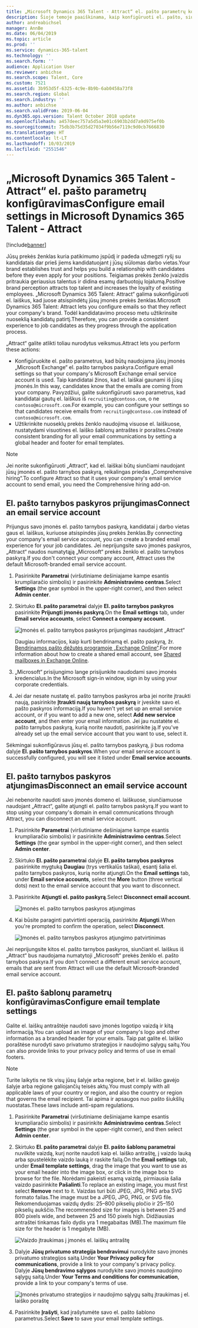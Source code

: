 ```yaml
---
title: „Microsoft Dynamics 365 Talent - Attract“ el. pašto parametrų konfigūravimas
description: Šioje temoje paaiškinama, kaip konfigūruoti el. pašto, siunčiamo iš „Microsoft Dynamcis 365 Talent - Attract“, parametrus.
author: andreabichsel
manager: AnnBe
ms.date: 06/04/2019
ms.topic: article
ms.prod: ''
ms.service: dynamics-365-talent
ms.technology: ''
ms.search.form: ''
audience: Application User
ms.reviewer: anbichse
ms.search.scope: Talent, Core
ms.custom: 7521
ms.assetid: 3b953d5f-6325-4c9e-8b9b-6ab0458a73f8
ms.search.region: Global
ms.search.industry: ''
ms.author: anbichse
ms.search.validFrom: 2019-06-04
ms.dyn365.ops.version: Talent October 2018 update
ms.openlocfilehash: a457deec757a5d5a3e01c6903b2dd7a9d975ef0b
ms.sourcegitcommit: 75db3b75d35d27034f9b56e7119c9d0cb7666830
ms.translationtype: HT
ms.contentlocale: lt-LT
ms.lasthandoff: 10/03/2019
ms.locfileid: "2551546"
---
```

# <a name="configure-email-settings-in-microsoft-dynamics-365-talent---attract"></a><span data-ttu-id="a0228-103">„Microsoft Dynamics 365 Talent - Attract“ el. pašto parametrų konfigūravimas</span><span class="sxs-lookup"><span data-stu-id="a0228-103">Configure email settings in Microsoft Dynamics 365 Talent - Attract</span></span>

[!include[banner](../includes/banner.md)]

<span data-ttu-id="a0228-104">Jūsų prekės ženklas kuria patikimumo įspūdį ir padeda užmegzti ryšį su kandidatais dar prieš jiems kandidatuojant į jūsų siūlomas darbo vietas.</span><span class="sxs-lookup"><span data-stu-id="a0228-104">Your brand establishes trust and helps you build a relationship with candidates before they even apply for your positions.</span></span> <span data-ttu-id="a0228-105">Teigiamas prekės ženklo įvaizdis pritraukia geriausius talentus ir didina esamų darbuotojų lojalumą.</span><span class="sxs-lookup"><span data-stu-id="a0228-105">Positive brand perception attracts top talent and increases the loyalty of existing employees.</span></span> <span data-ttu-id="a0228-106">„Microsoft Dynamics 365 Talent: Attract“ galima sukonfigūruoti el. laiškus, kad juose atsispindėtų jūsų įmonės prekės ženklas.</span><span class="sxs-lookup"><span data-stu-id="a0228-106">Microsoft Dynamics 365 Talent: Attract lets you configure emails so that they reflect your company's brand.</span></span> <span data-ttu-id="a0228-107">Todėl kandidatavimo proceso metu užtikrinsite nuoseklią kandidatų patirtį.</span><span class="sxs-lookup"><span data-stu-id="a0228-107">Therefore, you can provide a consistent experience to job candidates as they progress through the application process.</span></span>

<span data-ttu-id="a0228-108">„Attract“ galite atlikti toliau nurodytus veiksmus.</span><span class="sxs-lookup"><span data-stu-id="a0228-108">Attract lets you perform these actions:</span></span>

- <span data-ttu-id="a0228-109">Konfigūruokite el. pašto parametrus, kad būtų naudojama jūsų įmonės „Microsoft Exchange“ el. pašto tarnybos paskyra.</span><span class="sxs-lookup"><span data-stu-id="a0228-109">Configure email settings so that your company's Microsoft Exchange email service account is used.</span></span> <span data-ttu-id="a0228-110">Taip kandidatai žinos, kad el. laiškai gaunami iš jūsų įmonės.</span><span class="sxs-lookup"><span data-stu-id="a0228-110">In this way, candidates know that the emails are coming from your company.</span></span> <span data-ttu-id="a0228-111">Pavyzdžiui, galite sukonfigūruoti savo parametrus, kad kandidatai gautų el. laiškus iš `recruiting@contoso.com`, o ne `contoso@microsoft.com`.</span><span class="sxs-lookup"><span data-stu-id="a0228-111">For example, you can configure your settings so that candidates receive emails from `recruiting@contoso.com` instead of `contoso@microsoft.com`.</span></span>
- <span data-ttu-id="a0228-112">Užtikrinkite nuoseklų prekės ženklo naudojimą visuose el. laiškuose, nustatydami visuotines el. laiško šablonų antraštes ir poraštes.</span><span class="sxs-lookup"><span data-stu-id="a0228-112">Create consistent branding for all your email communications by setting a global header and footer for email templates.</span></span> 

> [!NOTE]
> <span data-ttu-id="a0228-113">Jei norite sukonfigūruoti „Attract“, kad el. laiškai būtų siunčiami naudojant jūsų įmonės el. pašto tarnybos paskyrą, reikalingas priedas „Comprehensive hiring“.</span><span class="sxs-lookup"><span data-stu-id="a0228-113">To configure Attract so that it uses your company's email service account to send email, you need the Comprehensive hiring add-on.</span></span>

## <a name="connect-an-email-service-account"></a><span data-ttu-id="a0228-114">El. pašto tarnybos paskyros prijungimas</span><span class="sxs-lookup"><span data-stu-id="a0228-114">Connect an email service account</span></span>

<span data-ttu-id="a0228-115">Prijungus savo įmonės el. pašto tarnybos paskyrą, kandidatai į darbo vietas gaus el. laiškus, kuriuose atsispindės jūsų prekės ženklas.</span><span class="sxs-lookup"><span data-stu-id="a0228-115">By connecting your company's email service account, you can create a branded email experience for your job candidates.</span></span> <span data-ttu-id="a0228-116">Jei neprijungsite savo įmonės paskyros, „Attract“ naudos numatytąją „Microsoft“ prekės ženklo el. pašto tarnybos paskyrą.</span><span class="sxs-lookup"><span data-stu-id="a0228-116">If you don't connect your company account, Attract uses the default Microsoft-branded email service account.</span></span>

1. <span data-ttu-id="a0228-117">Pasirinkite **Parametrai** (viršutiniame dešiniajame kampe esantis krumpliaračio simbolis) ir pasirinkite **Administravimo centras**.</span><span class="sxs-lookup"><span data-stu-id="a0228-117">Select **Settings** (the gear symbol in the upper-right corner), and then select **Admin center**.</span></span>
2. <span data-ttu-id="a0228-118">Skirtuko **El. pašto parametrai** dalyje **El. pašto tarnybos paskyros** pasirinkite **Prijungti įmonės paskyrą**.</span><span class="sxs-lookup"><span data-stu-id="a0228-118">On the **Email settings** tab, under **Email service accounts**, select **Connect a company account**.</span></span>

    ![Įmonės el. pašto tarnybos paskyros prijungimas naudojant „Attract“](./media/attract-admin-email-service-accounts.png)

    <span data-ttu-id="a0228-120">Daugiau informacijos, kaip kurti bendrinamą el. pašto paskyrą, žr. [Bendrinamos pašto dėžutės programoje „Exchange Online“](https://docs.microsoft.com/exchange/collaboration-exo/shared-mailboxes).</span><span class="sxs-lookup"><span data-stu-id="a0228-120">For more information about how to create a shared email account, see [Shared mailboxes in Exchange Online](https://docs.microsoft.com/exchange/collaboration-exo/shared-mailboxes).</span></span>

3. <span data-ttu-id="a0228-121">„Microsoft“ prisijungimo lange prisijunkite naudodami savo įmonės kredencialus.</span><span class="sxs-lookup"><span data-stu-id="a0228-121">In the Microsoft sign-in window, sign in by using your corporate credentials.</span></span>
4. <span data-ttu-id="a0228-122">Jei dar nesate nustatę el. pašto tarnybos paskyros arba jei norite įtraukti naują, pasirinkite **Įtraukti naują tarnybos paskyrą** ir įveskite savo el. pašto paskyros informaciją.</span><span class="sxs-lookup"><span data-stu-id="a0228-122">If you haven't yet set up an email service account, or if you want to add a new one, select **Add new service account**, and then enter your email information.</span></span> <span data-ttu-id="a0228-123">Jei jau nustatėte el. pašto tarnybos paskyrą, kurią norite naudoti, pasirinkite ją.</span><span class="sxs-lookup"><span data-stu-id="a0228-123">If you've already set up the email service account that you want to use, select it.</span></span>

<span data-ttu-id="a0228-124">Sėkmingai sukonfigūravus jūsų el. pašto tarnybos paskyrą, ji bus rodoma dalyje **El. pašto tarnybos paskyros**.</span><span class="sxs-lookup"><span data-stu-id="a0228-124">When your email service account is successfully configured, you will see it listed under **Email service accounts**.</span></span>

## <a name="disconnect-an-email-service-account"></a><span data-ttu-id="a0228-125">El. pašto tarnybos paskyros atjungimas</span><span class="sxs-lookup"><span data-stu-id="a0228-125">Disconnect an email service account</span></span>

<span data-ttu-id="a0228-126">Jei nebenorite naudoti savo įmonės domeno el. laiškuose, siunčiamuose naudojant „Attract“, galite atjungti el. pašto tarnybos paskyrą.</span><span class="sxs-lookup"><span data-stu-id="a0228-126">If you want to stop using your company's domain in email communications through Attract, you can disconnect an email service account.</span></span>

1. <span data-ttu-id="a0228-127">Pasirinkite **Parametrai** (viršutiniame dešiniajame kampe esantis krumpliaračio simbolis) ir pasirinkite **Administravimo centras**.</span><span class="sxs-lookup"><span data-stu-id="a0228-127">Select **Settings** (the gear symbol in the upper-right corner), and then select **Admin center**.</span></span>
2. <span data-ttu-id="a0228-128">Skirtuko **El. pašto parametrai** dalyje **El. pašto tarnybos paskyros** pasirinkite mygtuką **Daugiau** (trys vertikalūs taškai), esantį šalia el. pašto tarnybos paskyros, kurią norite atjungti.</span><span class="sxs-lookup"><span data-stu-id="a0228-128">On the **Email settings** tab, under **Email service accounts**, select the **More** button (three vertical dots) next to the email service account that you want to disconnect.</span></span>
3. <span data-ttu-id="a0228-129">Pasirinkite **Atjungti el. pašto paskyrą**.</span><span class="sxs-lookup"><span data-stu-id="a0228-129">Select **Disconnect email account**.</span></span>

    ![Įmonės el. pašto tarnybos paskyros atjungimas](./media/attract-admin-disconnect-email-account.png)

4. <span data-ttu-id="a0228-131">Kai būsite paraginti patvirtinti operaciją, pasirinkite **Atjungti**.</span><span class="sxs-lookup"><span data-stu-id="a0228-131">When you're prompted to confirm the operation, select **Disconnect**.</span></span>

    ![Įmonės el. pašto tarnybos paskyros atjungimo patvirtinimas](./media/attract-admin-email-confirm-disconnect.png)

<span data-ttu-id="a0228-133">Jei neprijungsite kitos el. pašto tarnybos paskyros, siunčiant el. laiškus iš „Attract“ bus naudojama numatytoji „Microsoft“ prekės ženklo el. pašto tarnybos paskyra.</span><span class="sxs-lookup"><span data-stu-id="a0228-133">If you don't connect a different email service account, emails that are sent from Attract will use the default Microsoft-branded email service account.</span></span>

## <a name="configure-email-template-settings"></a><span data-ttu-id="a0228-134">El. pašto šablonų parametrų konfigūravimas</span><span class="sxs-lookup"><span data-stu-id="a0228-134">Configure email template settings</span></span>

<span data-ttu-id="a0228-135">Galite el. laiškų antraštėje naudoti savo įmonės logotipo vaizdą ir kitą informaciją.</span><span class="sxs-lookup"><span data-stu-id="a0228-135">You can upload an image of your company's logo and other information as a branded header for your emails.</span></span> <span data-ttu-id="a0228-136">Taip pat galite el. laiško poraštėse nurodyti savo privatumo strategijos ir naudojimo sąlygų saitų.</span><span class="sxs-lookup"><span data-stu-id="a0228-136">You can also provide links to your privacy policy and terms of use in email footers.</span></span>

> [!NOTE]
> <span data-ttu-id="a0228-137">Turite laikytis ne tik visų jūsų šalyje arba regione, bet ir el. laiško gavėjo šalyje arba regione galiojančių teisės aktų.</span><span class="sxs-lookup"><span data-stu-id="a0228-137">You must comply with all applicable laws of your country or region, and also the country or region that governs the email recipient.</span></span> <span data-ttu-id="a0228-138">Tai apima ir apsaugos nuo pašto šiukšlių nuostatas.</span><span class="sxs-lookup"><span data-stu-id="a0228-138">These laws include anti-spam regulations.</span></span>

1. <span data-ttu-id="a0228-139">Pasirinkite **Parametrai** (viršutiniame dešiniajame kampe esantis krumpliaračio simbolis) ir pasirinkite **Administravimo centras**.</span><span class="sxs-lookup"><span data-stu-id="a0228-139">Select **Settings** (the gear symbol in the upper-right corner), and then select **Admin center**.</span></span>
2. <span data-ttu-id="a0228-140">Skirtuko **El. pašto parametrai** dalyje **El. pašto šablonų parametrai** nuvilkite vaizdą, kurį norite naudoti kaip el. laiško antraštę, į vaizdo lauką arba spustelėkite vaizdo lauką ir raskite failą.</span><span class="sxs-lookup"><span data-stu-id="a0228-140">On the **Email settings** tab, under **Email template settings**, drag the image that you want to use as your email header into the image box, or click in the image box to browse for the file.</span></span> <span data-ttu-id="a0228-141">Norėdami pakeisti esamą vaizdą, pirmiausia šalia vaizdo pasirinkite **Pašalinti**.</span><span class="sxs-lookup"><span data-stu-id="a0228-141">To replace an existing image, you must first select **Remove** next to it.</span></span> <span data-ttu-id="a0228-142">Vaizdas turi būti JPEG, JPG, PNG arba SVG formato failas.</span><span class="sxs-lookup"><span data-stu-id="a0228-142">The image must be a JPEG, JPG, PNG, or SVG file.</span></span> <span data-ttu-id="a0228-143">Rekomenduojamas vaizdų dydis: 25–800 pikselių pločio ir 25–150 pikselių aukščio.</span><span class="sxs-lookup"><span data-stu-id="a0228-143">The recommended size for images is between 25 and 800 pixels wide, and between 25 and 150 pixels high.</span></span> <span data-ttu-id="a0228-144">Didžiausias antraštei tinkamas failo dydis yra 1 megabaitas (MB).</span><span class="sxs-lookup"><span data-stu-id="a0228-144">The maximum file size for the header is 1 megabyte (MB).</span></span>

    ![Vaizdo įtraukimas į įmonės el. laiškų antraštę](./media/attract-admin-email-header.png)

3. <span data-ttu-id="a0228-146">Dalyje **Jūsų privatumo strategija bendravimui** nurodykite savo įmonės privatumo strategijos saitą.</span><span class="sxs-lookup"><span data-stu-id="a0228-146">Under **Your Privacy policy for communications**, provide a link to your company's privacy policy.</span></span> <span data-ttu-id="a0228-147">Dalyje **Jūsų bendravimo sąlygos** nurodykite savo įmonės naudojimo sąlygų saitą.</span><span class="sxs-lookup"><span data-stu-id="a0228-147">Under **Your Terms and conditions for communication**, provide a link to your company's terms of use.</span></span>

    ![Įmonės privatumo strategijos ir naudojimo sąlygų saitų įtraukimas į el. laiško poraštę](./media/attract-admin-email-footer.png)

4. <span data-ttu-id="a0228-149">Pasirinkite **Įrašyti**, kad įrašytumėte savo el. pašto šablono parametrus.</span><span class="sxs-lookup"><span data-stu-id="a0228-149">Select **Save** to save your email template settings.</span></span>
